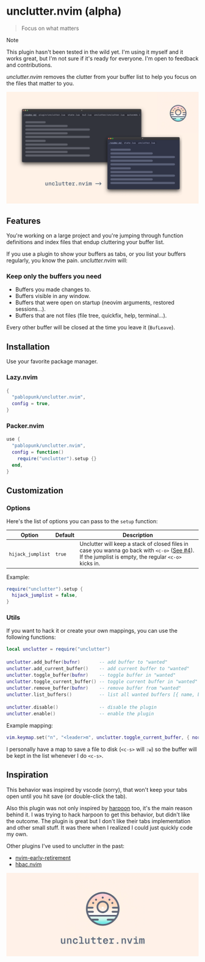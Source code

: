 # unclutter.nvim (alpha)

> Focus on what matters

> [!NOTE]
> This plugin hasn't been tested in the wild yet. I'm using it myself and it works great, but I'm not sure if it's ready for everyone. I'm open to feedback and contributions.

*unclutter.nvim* removes the clutter from your buffer list to help you focus on the files that matter to you.

![before-after](./art/before-after.png)

## Features

You're working on a large project and you're jumping through function definitions and index files that endup cluttering your buffer list.

If you use a plugin to show your buffers as tabs, or you list your buffers regularly, you know the pain. *unclutter.nvim* will:

### Keep only the buffers you need

- Buffers you made changes to.
- Buffers visible in any window.
- Buffers that were open on startup (neovim arguments, restored sessions...).
- Buffers that are not files (file tree, quickfix, help, terminal...).

Every other buffer will be closed at the time you leave it (`BufLeave`).

## Installation

Use your favorite package manager.

### Lazy.nvim

```lua
{
  "pablopunk/unclutter.nvim",
  config = true,
}
```

### Packer.nvim

```lua
use {
  "pablopunk/unclutter.nvim",
  config = function()
    require("unclutter").setup {}
  end,
}
```

## Customization

### Options

Here's the list of options you can pass to the `setup` function:

| Option | Default | Description |
| --- | --- | --- |
| `hijack_jumplist` | `true` | Unclutter will keep a stack of closed files in case you wanna go back with `<c-o>` ([See #4](https://github.com/pablopunk/unclutter.nvim/issues/4)). If the jumplist is empty, the regular `<c-o>` kicks in. |


Example:

```lua
require("unclutter").setup {
  hijack_jumplist = false,
}
```

### Utils

If you want to hack it or create your own mappings, you can use the following functions:

```lua
local unclutter = require("unclutter")

unclutter.add_buffer(bufnr)       -- add buffer to "wanted"
unclutter.add_current_buffer()    -- add current buffer to "wanted"
unclutter.toggle_buffer(bufnr)    -- toggle buffer in "wanted"
unclutter.toggle_current_buffer() -- toggle current buffer in "wanted"
unclutter.remove_buffer(bufnr)    -- remove buffer from "wanted"
unclutter.list_buffers()          -- list all wanted buffers [{ name, bufnr },...]

unclutter.disable()               -- disable the plugin
unclutter.enable()                -- enable the plugin
```

Example mapping:

```lua
vim.keymap.set("n", "<leader>m", unclutter.toggle_current_buffer, { noremap = true })
```

I personally have a map to save a file to disk (`<c-s>` will `:w`) so the buffer will be kept in the list whenever I do `<c-s>`.

## Inspiration

This behavior was inspired by vscode (sorry), that won't keep your tabs open until you hit save (or double-click the tab).

Also this plugin was not only inspired by [harpoon](https://github.com/ThePrimeagen/harpoon) too, it's the main reason behind it. I was trying to hack harpoon to get this behavior, but didn't like the outcome. The plugin is great but I don't like their tabs implementation and other small stuff. It was there when I realized I could just quickly code my own.

Other plugins I've used to unclutter in the past:

* [nvim-early-retirement](https://github.com/chrisgrieser/nvim-early-retirement)
* [hbac.nvim](https://github.com/axkirillov/hbac.nvim)

![logo](./art/logo.png)
